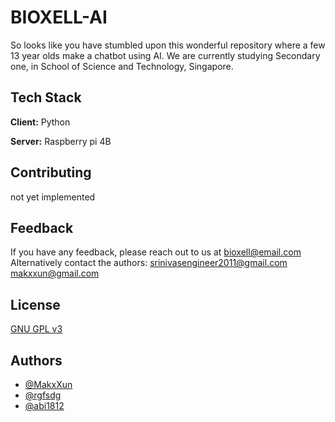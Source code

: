 
# BIOXELL-AI
So looks like you have stumbled upon this wonderful repository where a few 13 year olds make a chatbot using AI. We are currently studying Secondary one, in School of Science and Technology, Singapore.



## Tech Stack

**Client:** Python

**Server:** Raspberry pi 4B

## Contributing

not yet implemented

## Feedback

If you have any feedback, please reach out to us at bioxell@email.com
Alternatively contact the authors:
srinivasengineer2011@gmail.com
makxxun@gmail.com

## License

[GNU GPL v3](https://choosealicense.com/licenses/gpl-3.0/)


## Authors

- [@MakxXun](https://github.com/MakxXun)
- [@rgfsdg](https://github.com/rgfsdg)
- [@abi1812](https://github.com/abi1812)


